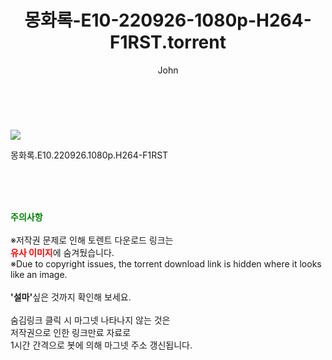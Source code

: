 ﻿---
layout: post
title:  "    몽화록-E10-220926-1080p-H264-F1RST.torrent"
author: John
categories: [ 드라마 ]
tags: [  ]
image: https://torrentrj55.com/uploadfile/full/3867c923bd37bf5290d826552e4b1b4d208be499.jpg 
description: "    몽화록-E10-220926-1080p-H264-F1RST torrent 정보 공유"
toc: true
toc_sticky: true
---

<br>
<p><img src="https://torrentrj55.com/uploadfile/full/3867c923bd37bf5290d826552e4b1b4d208be499.jpg"/></p>
 몽화록.E10.220926.1080p.H264-F1RST  
    
<br><br><br>
<p data-ke-size="size16"><b><span style="color: green;">주의사항</span></b><br /><br />※저작권 문제로 인해 토렌트 다운로드 링크는<br /><b><span style="color: red;">유사 이미지</span></b>에 숨겨뒀습니다.<br />※Due to copyright issues, the torrent download link is hidden where it looks like an image.<br /><br /><b>'설마'</b>싶은 것까지 확인해 보세요.<br /><br />숨김링크 클릭 시 마그넷 나타나지 않는 것은<br />저작권으로 인한 링크만료 자료로<br />1시간 간격으로 봇에 의해 마그넷 주소 갱신됩니다.</p>
